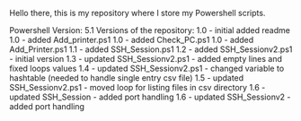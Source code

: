 Hello there, this is my repository where I store my Powershell scripts.

Powershell Version: 5.1
Versions of the repository:
    1.0 - initial added readme
    1.0 - added Add_printer.ps1
    1.0 - added Check_PC.ps1
    1.0 - added Add_Printer.ps1
    1.1 - added SSH_Session.ps1
    1.2 - added SSH_Sessionv2.ps1 - initial version
    1.3 - updated SSH_Sessionv2.ps1 - added empty lines and fixed loops values
    1.4 - updated SSH_Sessionv2.ps1 - changed variable to hashtable (needed to handle single entry csv file)
    1.5 - updated SSH_Sessionv2.ps1 - moved loop for listing files in csv directory
    1.6 - updated SSH_Session - added port handling
    1.6 - updated SSH_Sessionv2 - added port handling
